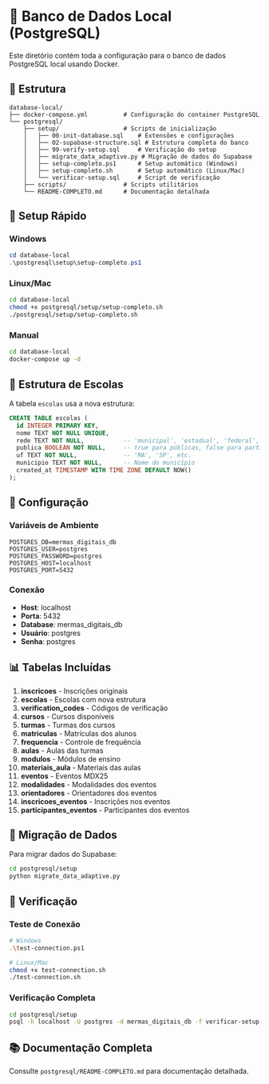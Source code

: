 # 🐳 Banco de Dados Local (PostgreSQL)

Este diretório contém toda a configuração para o banco de dados PostgreSQL local usando Docker.

## 📁 Estrutura

```
database-local/
├── docker-compose.yml          # Configuração do container PostgreSQL
└── postgresql/
    ├── setup/                  # Scripts de inicialização
    │   ├── 00-init-database.sql    # Extensões e configurações
    │   ├── 02-supabase-structure.sql # Estrutura completa do banco
    │   ├── 99-verify-setup.sql     # Verificação do setup
    │   ├── migrate_data_adaptive.py # Migração de dados do Supabase
    │   ├── setup-completo.ps1      # Setup automático (Windows)
    │   ├── setup-completo.sh       # Setup automático (Linux/Mac)
    │   └── verificar-setup.sql     # Script de verificação
    ├── scripts/                # Scripts utilitários
    └── README-COMPLETO.md      # Documentação detalhada
```

## 🚀 Setup Rápido

### Windows

```powershell
cd database-local
.\postgresql\setup\setup-completo.ps1
```

### Linux/Mac

```bash
cd database-local
chmod +x postgresql/setup/setup-completo.sh
./postgresql/setup/setup-completo.sh
```

### Manual

```bash
cd database-local
docker-compose up -d
```

## 🏫 Estrutura de Escolas

A tabela `escolas` usa a nova estrutura:

```sql
CREATE TABLE escolas (
  id INTEGER PRIMARY KEY,
  nome TEXT NOT NULL UNIQUE,
  rede TEXT NOT NULL,           -- 'municipal', 'estadual', 'federal', 'particular'
  publica BOOLEAN NOT NULL,     -- true para públicas, false para particulares
  uf TEXT NOT NULL,             -- 'MA', 'SP', etc.
  municipio TEXT NOT NULL,      -- Nome do município
  created_at TIMESTAMP WITH TIME ZONE DEFAULT NOW()
);
```

## 🔧 Configuração

### Variáveis de Ambiente

```env
POSTGRES_DB=mermas_digitais_db
POSTGRES_USER=postgres
POSTGRES_PASSWORD=postgres
POSTGRES_HOST=localhost
POSTGRES_PORT=5432
```

### Conexão

- **Host**: localhost
- **Porta**: 5432
- **Database**: mermas_digitais_db
- **Usuário**: postgres
- **Senha**: postgres

## 📊 Tabelas Incluídas

1. **inscricoes** - Inscrições originais
2. **escolas** - Escolas com nova estrutura
3. **verification_codes** - Códigos de verificação
4. **cursos** - Cursos disponíveis
5. **turmas** - Turmas dos cursos
6. **matriculas** - Matrículas dos alunos
7. **frequencia** - Controle de frequência
8. **aulas** - Aulas das turmas
9. **modulos** - Módulos de ensino
10. **materiais_aula** - Materiais das aulas
11. **eventos** - Eventos MDX25
12. **modalidades** - Modalidades dos eventos
13. **orientadores** - Orientadores dos eventos
14. **inscricoes_eventos** - Inscrições nos eventos
15. **participantes_eventos** - Participantes dos eventos

## 🔄 Migração de Dados

Para migrar dados do Supabase:

```bash
cd postgresql/setup
python migrate_data_adaptive.py
```

## 🧪 Verificação

### Teste de Conexão

```bash
# Windows
.\test-connection.ps1

# Linux/Mac
chmod +x test-connection.sh
./test-connection.sh
```

### Verificação Completa

```bash
cd postgresql/setup
psql -h localhost -U postgres -d mermas_digitais_db -f verificar-setup.sql
```

## 📚 Documentação Completa

Consulte `postgresql/README-COMPLETO.md` para documentação detalhada.
